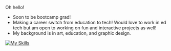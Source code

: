 

Oh hello!

- Soon to be bootcamp grad! 
- Making a career switch from education to tech!
Would love to work in ed tech but am open to working on fun and interactive projects as well! 
- My background is in art, education, and graphic design. 


[![My Skills](https://skillicons.dev/icons?i=ai,html,css,figma,bootstrap,js,nodejs,react,express,postman,mongo,python,flask,github,ps,pr,php,mysql&perline=9)](https://skillicons.dev)
<!--
**ThereIsASmile/ThereIsASmile** is a ✨ _special_ ✨ repository because its `README.md` (this file) appears on your GitHub profile.

Here are some ideas to get you started:

- 🔭 I’m currently working on ...
- 🌱 I’m currently learning ...
- 👯 I’m looking to collaborate on ...
- 🤔 I’m looking for help with ...
- 💬 Ask me about ...
- 📫 How to reach me: ...
- 😄 Pronouns: ...
- ⚡ Fun fact: ...
-->
